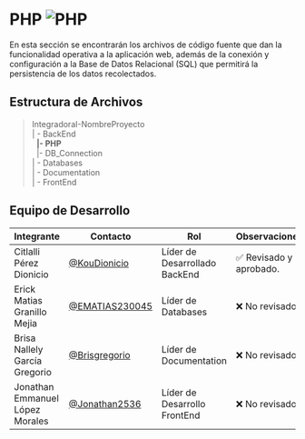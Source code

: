 # PHP  ![PHP](https://img.shields.io/badge/PHP-777BB4?)

 En esta sección se encontrarán los archivos de código fuente que dan la funcionalidad operativa a la aplicación web, además de la conexión y configuración a la Base de Datos Relacional (SQL) que permitirá la persistencia de los datos recolectados. 

## Estructura de Archivos

>IntegradoraI-NombreProyecto<br>
>| - BackEnd <br>
>&nbsp;&nbsp;**|- PHP**<br>
>&nbsp;&nbsp;|- DB_Connection<br>
>| - Databases<br>
>| - Documentation<br>
>| - FrontEnd


## Equipo de Desarrollo

|Integrante|Contacto|Rol|Observaciones|
|------------|--------|---|---|
|Citlalli Pérez Dionicio|[@KouDionicio](https://github.com/KouDionicio)|Líder de Desarrollado BackEnd|✅ Revisado y aprobado.|
|Erick Matias Granillo Mejia|[@EMATIAS230045](https://github.com/EMATIAS230045)|Líder de Databases|❌ No revisado|
|Brisa Nallely García Gregorio|[@Brisgregorio](https://github.com/Brisgregorio)|Líder de Documentation|❌ No revisado
|Jonathan Emmanuel López Morales|[@Jonathan2536](https://github.com/Jonathan2536)|Líder de Desarrollo FrontEnd|❌ No revisado|